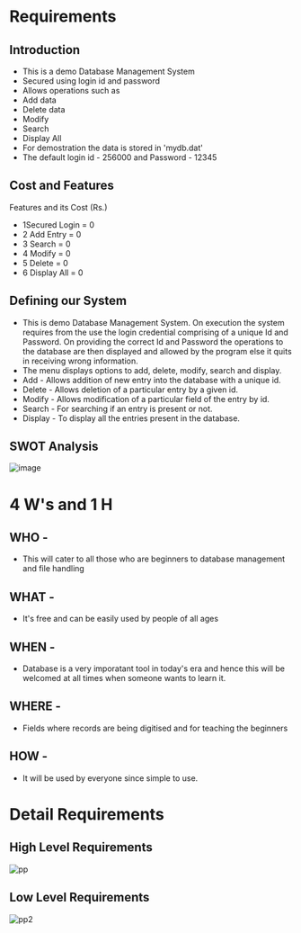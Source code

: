 # Requirements

## Introduction

* This is a demo Database Management System
* Secured using login id and password
* Allows operations such as
* Add data
* Delete data
* Modify
* Search
* Display All
* For demostration the data is stored in 'mydb.dat'
* The default login id - 256000 and Password - 12345

## Cost and Features

Features and its	Cost (Rs.)
* 1Secured Login =	0
* 2	Add Entry =	0
* 3	Search =	0
* 4	Modify =	0
* 5	Delete =	0
* 6	Display All =	0

## Defining our System
* This is demo Database Management System. On execution the system requires from the use the login credential comprising of a unique Id and Password. On providing the correct Id and Password the operations to the database are then displayed and allowed by the program else it quits in receiving wrong information.
* The menu displays options to add, delete, modify, search and display.
* Add - Allows addition of new entry into the database with a unique id.
* Delete - Allows deletion of a particular entry by a given id.
* Modify - Allows modification of a particular field of the entry by id.
* Search - For searching if an entry is present or not.
* Display - To display all the entries present in the database.

## SWOT Analysis

![image](https://user-images.githubusercontent.com/101458461/160282354-82d30164-26a5-4310-99d8-707cdb06161e.png)

# 4 W's and 1 H

## WHO -
* This will cater to all those who are beginners to database management and file handling

## WHAT -
* It's free and can be easily used by people of all ages

## WHEN -
* Database is a very imporatant tool in today's era and hence this will be welcomed at all times when someone wants to learn it.

## WHERE -
* Fields where records are being digitised and for teaching the beginners

## HOW -
* It will be used by everyone since simple to use.

# Detail Requirements

## High Level Requirements

![pp](https://user-images.githubusercontent.com/101458461/160282585-6e6b6428-7be3-424e-b735-80efad7d2b1e.PNG)

## Low Level Requirements

![pp2](https://user-images.githubusercontent.com/101458461/160282719-12e286f9-3a83-47f1-82d6-c67a3ab60ef2.PNG)


